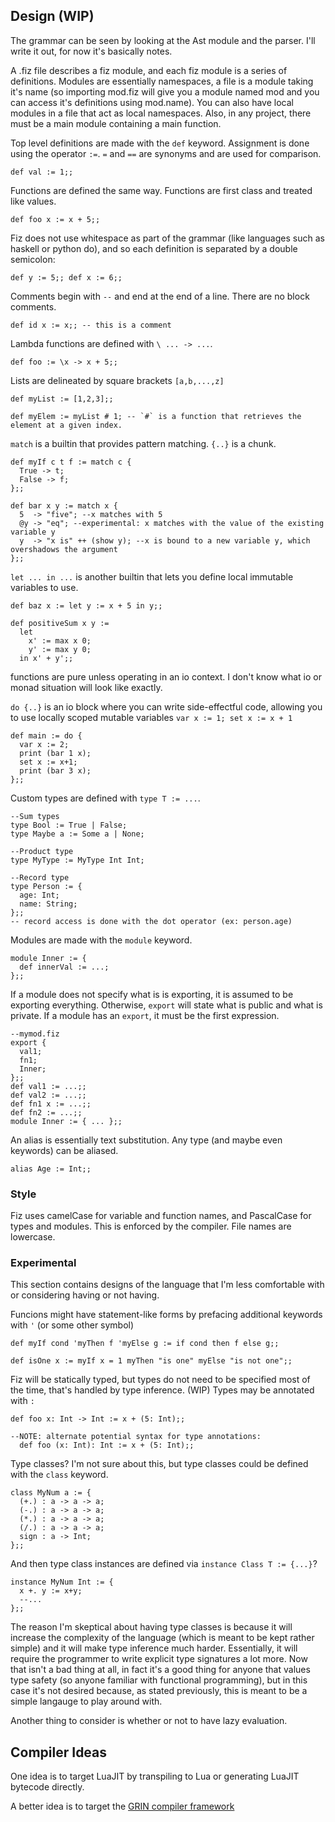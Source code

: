 ## Design (WIP)

The grammar can be seen by looking at the Ast module and the parser. I'll write it out, for now it's basically notes.

A .fiz file describes a fiz module, and each fiz module is a series of definitions. Modules are essentially namespaces, a file is a module taking it's name (so importing mod.fiz will give you a module named mod and you can access it's definitions using mod.name). You can also have local modules in a file that act as local namespaces. Also, in any project, there must be a main module containing a main function. 

Top level definitions are made with the `def` keyword. Assignment is done using the operator `:=`. `=` and `==` are synonyms and are used for comparison.

    def val := 1;;

Functions are defined the same way. Functions are first class and treated like values.

    def foo x := x + 5;;

Fiz does not use whitespace as part of the grammar (like languages such as haskell or python do), and so each definition is separated by a double semicolon:

    def y := 5;; def x := 6;;

Comments begin with `--` and end at the end of a line. There are no block comments.

    def id x := x;; -- this is a comment

Lambda functions are defined with `\ ... -> ...`.

    def foo := \x -> x + 5;;

Lists are delineated by square brackets `[a,b,...,z]`

    def myList := [1,2,3];;

    def myElem := myList # 1; -- `#` is a function that retrieves the element at a given index.

`match` is a builtin that provides pattern matching. `{..}` is a chunk.

    def myIf c t f := match c {
      True -> t;
      False -> f;
    };;

    def bar x y := match x {
      5  -> "five"; --x matches with 5
      @y -> "eq"; --experimental: x matches with the value of the existing variable y
      y  -> "x is" ++ (show y); --x is bound to a new variable y, which overshadows the argument
    };;

`let ... in ...` is another builtin that lets you define local immutable variables to use.

    def baz x := let y := x + 5 in y;;

    def positiveSum x y :=
      let
        x' := max x 0;
        y' := max y 0;
      in x' + y';;

functions are pure unless operating in an io context. I don't know what io or monad situation will look like exactly.

`do {..}` is an io block where you can write side-effectful code, allowing you to use locally scoped mutable variables `var x := 1; set x := x + 1`

    def main := do {
      var x := 2;
      print (bar 1 x);
      set x := x+1;
      print (bar 3 x);
    };;

Custom types are defined with `type T := ...`.

    --Sum types
    type Bool := True | False;
    type Maybe a := Some a | None;

    --Product type
    type MyType := MyType Int Int;

    --Record type
    type Person := {
      age: Int;
      name: String;
    };;
    -- record access is done with the dot operator (ex: person.age)

Modules are made with the `module` keyword.

    module Inner := {
      def innerVal := ...;
    };;

If a module does not specify what is is exporting, it is assumed to be exporting everything. Otherwise, `export` will state what is public and what is private. If a module has an `export`, it must be the first expression.

    --mymod.fiz
    export {
      val1;
      fn1;
      Inner;
    };;
    def val1 := ...;;
    def val2 := ...;;
    def fn1 x := ...;;
    def fn2 := ...;;
    module Inner := { ... };;

An alias is essentially text substitution. Any type (and maybe even keywords) can be aliased.

    alias Age := Int;;

### Style

Fiz uses camelCase for variable and function names, and PascalCase for types and modules. This is enforced by the compiler. File names are lowercase.

### Experimental

This section contains designs of the language that I'm less comfortable with or considering having or not having.

Funcions might have statement-like forms by prefacing additional keywords with `'` (or some other symbol)

    def myIf cond 'myThen f 'myElse g := if cond then f else g;;

    def isOne x := myIf x = 1 myThen "is one" myElse "is not one";;


Fiz will be statically typed, but types do not need to be specified most of the time, that's handled by type inference. (WIP) Types may be annotated with `:`

    def foo x: Int -> Int := x + (5: Int);;

    --NOTE: alternate potential syntax for type annotations:
      def foo (x: Int): Int := x + (5: Int);;

Type classes? I'm not sure about this, but type classes could be defined with the `class` keyword.

    class MyNum a := {
      (+.) : a -> a -> a;
      (-.) : a -> a -> a;
      (*.) : a -> a -> a;
      (/.) : a -> a -> a;
      sign : a -> Int;
    };;

And then type class instances are defined via `instance Class T := {...}`?

    instance MyNum Int := {
      x +. y := x+y;
      --...
    };;

The reason I'm skeptical about having type classes is because it will increase the complexity of the language (which is meant to be kept rather simple) and it will make type inference much harder. Essentially, it will require the programmer to write explicit type signatures a lot more. Now that isn't a bad thing at all, in fact it's a good thing for anyone that values type safety (so anyone familiar with functional programming), but in this case it's not desired because, as stated previously, this is meant to be a simple langauge to play around with.

Another thing to consider is whether or not to have lazy evaluation.

## Compiler Ideas

One idea is to target LuaJIT by transpiling to Lua or generating LuaJIT bytecode directly.

A better idea is to target the [GRIN compiler framework](https:--github.com/grin-compiler/grin)
